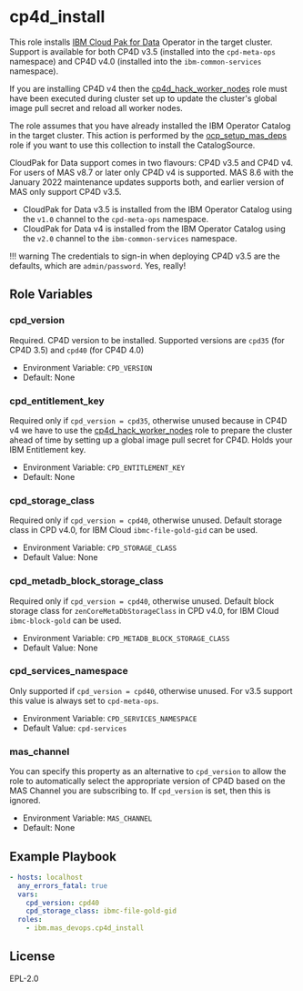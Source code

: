 cp4d_install
============

This role installs [IBM Cloud Pak for Data](https://www.ibm.com/uk-en/products/cloud-pak-for-data) Operator in the target cluster.  Support is available for both CP4D v3.5 (installed into the `cpd-meta-ops` namespace) and CP4D v4.0 (installed into the `ibm-common-services` namespace).

If you are installing CP4D v4 then the [cp4d_hack_worker_nodes](cp4d_hack_worker_nodes.md) role must have been executed during cluster set up to update the cluster's global image pull secret and reload all worker nodes.

The role assumes that you have already installed the IBM Operator Catalog in the target cluster.  This action is performed by the [ocp_setup_mas_deps](ocp_setup_mas_deps.md) role if you want to use this collection to install the CatalogSource.


CloudPak for Data support comes in two flavours: CP4D v3.5 and CP4D v4.  For users of MAS v8.7 or later only CP4D v4 is supported.  MAS 8.6 with the January 2022 maintenance updates supports both, and earlier version of MAS only support CP4D v3.5.

- CloudPak for Data v3.5 is installed from the IBM Operator Catalog using the `v1.0` channel to the `cpd-meta-ops` namespace.
- CloudPak for Data v4 is installed from the IBM Operator Catalog using the `v2.0` channel to the `ibm-common-services` namespace.

!!! warning
    The credentials to sign-in when deploying CP4D v3.5 are the defaults, which are `admin/password`.  Yes, really!


Role Variables
--------------

### cpd_version
Required.  CP4D version to be installed. Supported versions are `cpd35` (for CP4D 3.5) and `cpd40` (for CP4D 4.0)

- Environment Variable: `CPD_VERSION`
- Default: None

### cpd_entitlement_key
Required only if `cpd_version = cpd35`, otherwise unused because in CP4D v4 we have to use the [cp4d_hack_worker_nodes](cp4d_hack_worker_nodes.md) role to prepare the cluster ahead of time by setting up a global image pull secret for CP4D.  Holds your IBM Entitlement key.

- Environment Variable: `CPD_ENTITLEMENT_KEY`
- Default: None

### cpd_storage_class
Required only if `cpd_version = cpd40`, otherwise unused.
Default storage class in CPD v4.0, for IBM Cloud `ibmc-file-gold-gid` can be used.

- Environment Variable: `CPD_STORAGE_CLASS`
- Default Value: None

### cpd_metadb_block_storage_class
Required only if `cpd_version = cpd40`, otherwise unused.
Default block storage class for `zenCoreMetaDbStorageClass` in CPD v4.0, for IBM Cloud `ibmc-block-gold` can be used.

- Environment Variable: `CPD_METADB_BLOCK_STORAGE_CLASS`
- Default Value: None

### cpd_services_namespace
Only supported if `cpd_version = cpd40`, otherwise unused. For v3.5 support this value is always set to `cpd-meta-ops`.

- Environment Variable: `CPD_SERVICES_NAMESPACE`
- Default Value: `cpd-services`

### mas_channel
You can specify this property as an alternative to `cpd_version` to allow the role to automatically select the appropriate version of CP4D based on the MAS Channel you are subscribing to.  If `cpd_version` is set, then this is ignored.

- Environment Variable: `MAS_CHANNEL`
- Default: None


Example Playbook
----------------

```yaml
- hosts: localhost
  any_errors_fatal: true
  vars:
    cpd_version: cpd40
    cpd_storage_class: ibmc-file-gold-gid
  roles:
    - ibm.mas_devops.cp4d_install
```

License
-------

EPL-2.0
